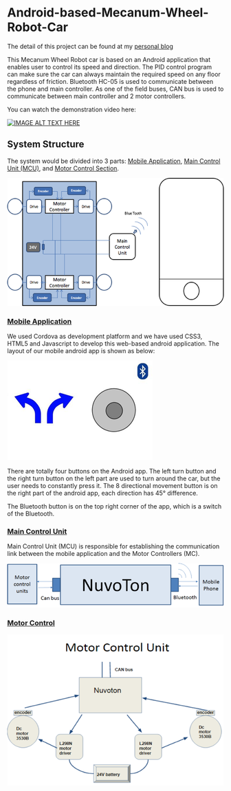# Android-based-Mecanum-Wheel-Robot-Car

The detail of this project can be found at my [personal blog](http://aaronguan.com/mecanum_wheel_robot.html) 

This Mecanum Wheel Robot car is based on an Android application that enables user to control its speed and direction. The PID control program can make sure the car can always maintain the required speed on any floor regardless of friction. Bluetooth HC-05 is used to communicate between the phone and main controller. As one of the field buses, CAN bus is used to communicate between main controller and 2 motor controllers.

You can watch the demonstration video here:

[![IMAGE ALT TEXT HERE](https://img.youtube.com/vi/ALZCfhjqnJk/0.jpg)](https://www.youtube.com/watch?v=ALZCfhjqnJk)

## System Structure

The system would be divided into 3 parts: [Mobile Application](https://github.com/aaronzguan/Android-based-Mecanum-Wheel-Robot-Car/tree/master/Android_App), [Main Control Unit (MCU)](https://github.com/aaronzguan/Android-based-Mecanum-Wheel-Robot-Car/blob/master/MainController.c), and [Motor Control Section](https://github.com/aaronzguan/Android-based-Mecanum-Wheel-Robot-Car/blob/master/MotorController.c).

![image](https://github.com/aaronzguan/Android-based-Mecanum-Wheel-Robot-Car/blob/master/images/structure.png)

### [Mobile Application](https://github.com/aaronzguan/Android-based-Mecanum-Wheel-Robot-Car/tree/master/Android_App)

We used Cordova as development platform and we have used CSS3, HTML5 and Javascript to develop this web-based android application. The layout of our mobile android app is shown as below:

![image](https://github.com/aaronzguan/Android-based-Mecanum-Wheel-Robot-Car/blob/master/images/mobileapp.png)

There are totally four buttons on the Android app. The left turn button and the right turn button on the left part are used to turn around the car, but the user needs to constantly press it. The 8 directional movement button is on the right part of the android app, each direction has 45° difference.

The Bluetooth button is on the top right corner of the app, which is a switch of the Bluetooth.

### [Main Control Unit](https://github.com/aaronzguan/Android-based-Mecanum-Wheel-Robot-Car/blob/master/MainController.c)

Main Control Unit (MCU) is responsible for establishing the communication link between the mobile application and the Motor Controllers (MC). 

![image](https://github.com/aaronzguan/Android-based-Mecanum-Wheel-Robot-Car/blob/master/images/communication.png)

### [Motor Control](https://github.com/aaronzguan/Android-based-Mecanum-Wheel-Robot-Car/blob/master/MotorController.c)

![image](https://github.com/aaronzguan/Android-based-Mecanum-Wheel-Robot-Car/blob/master/images/motor.png)


